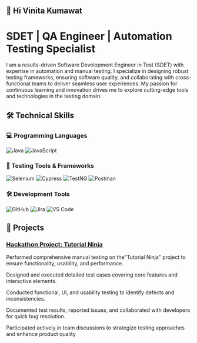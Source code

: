 ##  👋 Hi Vinita Kumawat

# SDET | QA Engineer | Automation Testing Specialist
I am a results-driven Software Development Engineer in Test (SDET) with expertise in automation and manual testing. I specialize in designing robust testing frameworks, ensuring software quality, and collaborating with cross-functional teams to deliver seamless user experiences. My passion for continuous learning and innovation drives me to explore cutting-edge tools and technologies in the testing domain.

## 🛠️ Technical Skills

### 💻 Programming Languages  
![Java](https://img.shields.io/badge/Java-ED8B00?style=for-the-badge&logo=java&logoColor=white)       ![JavaScript](https://img.shields.io/badge/JavaScript-F7DF1E?style=for-the-badge&logo=javascript&logoColor=black)  

### 🧪 Testing Tools & Frameworks  
![Selenium](https://img.shields.io/badge/Selenium-43B02A?style=for-the-badge&logo=selenium&logoColor=white)    ![Cypress](https://img.shields.io/badge/Cypress-17202C?style=for-the-badge&logo=cypress&logoColor=white)    ![TestNG](https://img.shields.io/badge/TestNG-FF5733?style=for-the-badge&logo=testng&logoColor=white)    ![Postman](https://img.shields.io/badge/Postman-FF6C37?style=for-the-badge&logo=postman&logoColor=white)  

### 🛠️ Development Tools   
![GitHub](https://img.shields.io/badge/GitHub-181717?style=for-the-badge&logo=github&logoColor=white)     ![Jira](https://img.shields.io/badge/Jira-0052CC?style=for-the-badge&logo=jira&logoColor=white)   ![VS Code](https://img.shields.io/badge/VS%20Code-0078D4?style=for-the-badge&logo=visual-studio-code&logoColor=white)  

## 📂 Projects
### [Hackathon Project: Tutorial Ninja](https://github.com/VinitaKumawat/TutorialNinja_8192-1)
Performed comprehensive manual testing on the"Tutorial Ninja" project to ensure functionality, usability, and performance.

Designed and executed detailed test cases covering core features and interactive elements.

Conducted functional, UI, and usability testing to identify defects and inconsistencies.

Documented test results, reported issues, and collaborated with developers for quick bug resolution.

Participated actively in team discussions to strategize testing approaches and enhance product quality

